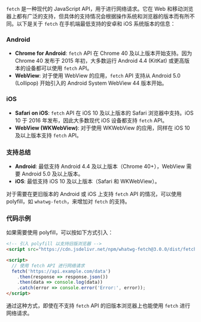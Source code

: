 `fetch` 是一种现代的 JavaScript API，用于进行网络请求。它在 Web 和移动浏览器上都有广泛的支持，但具体的支持情况会根据操作系统和浏览器的版本而有所不同。以下是关于 `fetch` 在手机端最低支持的安卓和 iOS 系统版本的信息：

### Android

- **Chrome for Android**: `fetch` API 在 Chrome 40 及以上版本开始支持。因为 Chrome 40 发布于 2015 年初，大多数运行 Android 4.4 (KitKat) 或更高版本的设备都可以使用 `fetch` API。
- **WebView**: 对于使用 WebView 的应用，`fetch` API 支持从 Android 5.0 (Lollipop) 开始引入的 Android System WebView 44 版本开始。

### iOS

- **Safari on iOS**: `fetch` API 在 iOS 10 及以上版本的 Safari 浏览器中支持。iOS 10 于 2016 年发布，因此大多数现代 iOS 设备都支持 `fetch` API。
- **WebView (WKWebView)**: 对于使用 WKWebView 的应用，同样在 iOS 10 及以上版本支持 `fetch` API。

### 支持总结

- **Android**: 最低支持 Android 4.4 及以上版本（Chrome 40+），WebView 需要 Android 5.0 及以上版本。
- **iOS**: 最低支持 iOS 10 及以上版本（Safari 和 WKWebView）。

对于需要在更旧版本的 Android 或 iOS 上支持 `fetch` API 的情况，可以使用 polyfill，如 `whatwg-fetch`，来增加对 `fetch` 的支持。

### 代码示例

如果需要使用 polyfill，可以按如下方式引入：

```html
<!-- 引入 polyfill 以支持旧版浏览器 -->
<script src="https://cdn.jsdelivr.net/npm/whatwg-fetch@3.0.0/dist/fetch.umd.js"></script>

<script>
  // 使用 fetch API 进行网络请求
  fetch('https://api.example.com/data')
    .then(response => response.json())
    .then(data => console.log(data))
    .catch(error => console.error('Error:', error));
</script>
```

通过这种方式，即使在不支持 `fetch` API 的旧版本浏览器上也能使用 `fetch` 进行网络请求。
